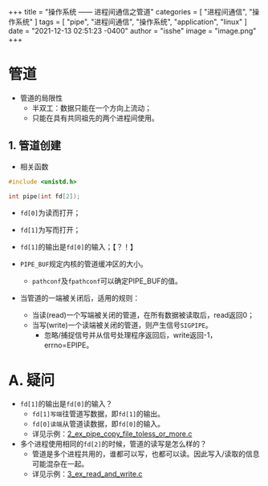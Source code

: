 +++
title = "操作系统 —— 进程间通信之管道"
categories = [ "进程间通信", "操作系统" ]
tags = [ "pipe", "进程间通信", "操作系统", "application", "linux" ]
date = "2021-12-13 02:51:23 -0400"
author = "isshe"
image = "image.png"
+++



# 管道

* 管道的局限性
    * 半双工：数据只能在一个方向上流动；
    * 只能在具有共同祖先的两个进程间使用。

## 1. 管道创建
* 相关函数
```c
#include <unistd.h>

int pipe(int fd[2]);
```
* `fd[0]`为读而打开；
* `fd[1]`为写而打开；
* `fd[1]`的输出是`fd[0]`的输入；【？！】
* `PIPE_BUF`规定内核的管道缓冲区的大小。
    * `pathconf`及`fpathconf`可以确定PIPE_BUF的值。

* 当管道的一端被关闭后，适用的规则：
    * 当读(read)一个写端被关闭的管道，在所有数据被读取后，read返回0；
    * 当写(write)一个读端被关闭的管道，则产生信号`SIGPIPE`。
        * 忽略/捕捉信号并从信号处理程序返回后，write返回-1，errno=EPIPE。

# A. 疑问
* `fd[1]`的输出是`fd[0]`的输入？
    * `fd[1]写端`往管道写数据，即`fd[1]`的输出。
    * `fd[0]读端`从管道读数据，即`fd[0]`的输入。
    * 详见示例：[2_ex_pipe_copy_file_toless_or_more.c](Examples/2_ex_pipe_copy_file_to_less_or_more.c)
* 多个进程使用相同的`fd[2]`的时候，管道的读写是怎么样的？
    * 管道是多个进程共用的，谁都可以写，也都可以读。因此写入/读取的信息可能混杂在一起。
    * 详见示例：[3_ex_read_and_write.c](Examples/3_ex_read_and_write.c)
